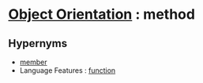 # [Object Orientation][1] : method

## Hypernyms

  - [member](member.md)
  - Language Features : [function](../../Programming_in_General/Language_Features/function.md)

[1]: README.md
